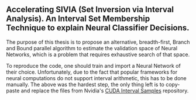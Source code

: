## Accelerating SIVIA (Set Inversion via Interval Analysis). An Interval Set Membership Technique to explain Neural Classifier Decisions.

The purpose of this thesis is to propose an alternative, breadth-first, Branch and Bound parallel algorithm to estimate the validation space of Neural Networks, which is a problem that requires exhaustive search of that space.


To reproduce the code, one should train and import a Neural Network of their choice. Unfortunately, due to the fact that popular frameworks for neural computations do not support interval arithmetic, this has to be done manually.
The above was the hardest step, the only thing left is to copy-paste and replace the files from Nvidia's 
[CUDA Interval Samples](https://github.com/NVIDIA/cuda-samples/tree/master/Samples/2_Concepts_and_Techniques/interval) repository.
 
